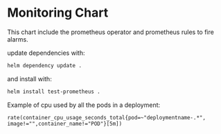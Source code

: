 # Monitoring Chart

This chart include the prometheus operator and prometheus rules to fire alarms.

update dependencies with:

```bash
helm dependency update .
```

and install with:
```bash
helm install test-prometheus .
```

Example of cpu used by all the pods in a deployment:
```
rate(container_cpu_usage_seconds_total{pod=~"deploymentname-.*", image!="",container_name!="POD"}[5m])
```